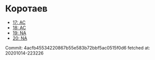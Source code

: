 # Коротаев
- [17: AC](17.md)
- [18: AC](18.md)
- [19: NA](19.md)
- [20: NA](20.md)

Commit: 4acfb45534220867b55e583b72bbf5ac0515f0d6
 fetched at: 20201014-223226
